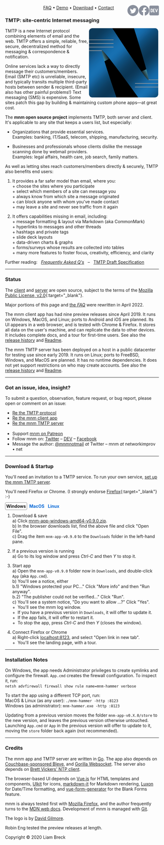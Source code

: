 <script src="//gc.zgo.at/count.js" async
        data-goatcounter="https://mnmnotmail.goatcounter.com/count"></script>

<div style="text-align:center">
   <a href="/"><img align="left" style="visibility:hidden; margin-top:-12px" src="logo-48-bleed-bright.png">
      <div style="visibility:hidden; float:left; margin-left:-0.75em; font-weight:bold; color:#888">m.n.m</div></a>
   <a href="https://dev.to/mnmnotmail"      ><img height="36" align="right" src="icon-dev-gray.svg"></a>
   <a href="https://facebook.com/mnmnotmail"><img height="36" align="right" src="icon-fb-gray-58.png"></a>
   <a href="https://twitter.com/mnmnotmail" ><img height="36" align="right" src="icon-tw-gray.svg"></a>
   <a href="/faq.html">FAQ</a> &bull;
   <a href="/demo.html">Demo</a> &bull;
   <a href="/#download--startup">Download</a> &bull;
   <a href="/#got-an-issue-idea-insight">Contact</a>
</div>

### TMTP: site-centric Internet messaging

<img width="300" hspace="2" style="max-width:45%" align="right" src="logo-400-bleed-dim.png">
<!--div style="margin:4em 2px 1.5em 22px; width:300px; max-width:45%; float:right; clear:both; text-align:center;">
   <a href="https://www.patreon.com/networkimprov" title="Support mnm on Patreon"
      style="border-radius:9999px; padding:0.6em 1em; background-color:#ff424d; color:#fff; text-decoration:none; white-space:nowrap;"
      ><img src="icon-pat-white-1080.png" height="16" style="margin-right:0.4em; vertical-align:-0.2em; height:1.1em">Become a patron</a>
</div-->

TMTP is a new Internet protocol combining elements of email and the web.
TMTP offers a simple, reliable, free, secure, decentralized method for messaging & correspondence & notification.

Online services lack a way to directly message their customers/members.
Email (SMTP etc) is unreliable, insecure, and typically transits multiple third-party hosts between sender & recipient.
(Email also has other painful problems!)
Text messaging (SMS) is expensive.
Some sites patch this gap by building & maintaining custom phone apps&mdash;at great cost.

The __mnm open source project__ implements TMTP, both server and client.
It's applicable to any site that keeps a users list, but especially:

- Organizations that provide essential services. \
Examples: banking, IT/SaaS, telecom, shipping, manufacturing, security.

- Businesses and professionals whose clients dislike the message scanning done by webmail providers. \
Examples: legal affairs, health care, job search, family matters.

As well as letting sites reach customers/members directly & securely, TMTP also benefits end users:

1. It provides a far safer model than email, where you:  
\+ choose the sites where you participate  
\+ select which members of a site can message you  
\+ always know from which site a message originated  
\+ can block anyone with whom you've made contact  
\+ may leave a site and never see traffic from it again  

2. It offers capabilities missing in email, including:  
\+ message formatting &amp; layout via Markdown (aka CommonMark)  
\+ hyperlinks to messages and other threads  
\+ hashtags and private tags  
\+ slide deck layouts  
\+ data-driven charts &amp; graphs  
\+ forms/surveys whose results are collected into tables  
\+ many more features to foster focus, creativity, efficiency, and clarity  

Further reading: &nbsp; [_Frequently Asked Q's_](faq.html) 
&nbsp; &ndash; &nbsp; [TMTP Draft Specification](https://github.com/networkimprov/mnm/blob/master/Protocol.md)

---
### Status

The [client](https://github.com/networkimprov/mnm-hammer) 
and [server](https://github.com/networkimprov/mnm) 
are open source, subject to the terms of the 
[Mozilla Public License, v2.0](http://mozilla.org/MPL/2.0/){:target="_blank"}.

Major portions of this page and [the _FAQ_](faq.html) were rewritten in April 2022.

The mnm client app has had nine preview releases since April 2019. 
It runs on Windows, MacOS, and Linux; ports to Android and iOS are planned. 
Its UI appears in a web browser, and is tested with Chrome & Firefox. 
It stores all data on the user's machine, and can replicate the data to other devices. 
It includes complete docs, and a tour for first-time users. 
See also the [release history](https://github.com/networkimprov/mnm-hammer/releases) 
and [Readme](https://github.com/networkimprov/mnm-hammer/blob/master/README.md). 

The mnm TMTP server has been deployed on a host in a public datacenter for testing use since early 2019. 
It runs on Linux; ports to FreeBSD, Windows, and MacOS are planned. 
It has no runtime dependencies. 
It does not yet support restrictions on who may create accounts. 
See also the [release history](https://github.com/networkimprov/mnm/releases) 
and [Readme](https://github.com/networkimprov/mnm/blob/master/README.md). 

---
### Got an issue, idea, insight?

To submit a question, observation, feature request, or bug report, please open or comment on an issue:

- [Re the TMTP protocol](https://github.com/networkimprov/mnm/issues)
- [Re the mnm client app](https://github.com/networkimprov/mnm-hammer/issues)
- [Re the mnm TMTP server](https://github.com/networkimprov/mnm/issues) \
  &nbsp;
- Support [mnm on Patreon](https://www.patreon.com/networkimprov)
- Follow mnm on: 
[Twitter](https://twitter.com/mnmnotmail) &ndash; 
[DEV](https://dev.to/mnmnotmail) &ndash; 
[Facebook](https://facebook.com/mnmnotmail)
- Message the author: [@mnmnotmail](https://twitter.com/mnmnotmail) _at_ Twitter &ndash; mnm _at_ networkimprov &bull; net

---
### Download & Startup

You'll need an invitation to a TMTP service. 
To run your own service, [set up the mnm TMTP server](https://github.com/networkimprov/mnm/blob/master/README.md#quick-start).

You'll need Firefox or Chrome. (I strongly endorse [Firefox](https://www.mozilla.org/en-US/firefox/){:target="_blank"} :-)

<style>
.tab {
   border: 1px solid transparent;
   border-radius: 4px;
   padding: 0.2em;
   cursor: pointer;
   color: #0366d6;
   font-weight: bold;
}
.tab:hover {
   text-decoration: underline;
}
.tab.shown {
   border-color: #888;
   cursor: default;
   color: inherit;
   text-decoration: none;
}
</style>
<script>
var gSelect = 'windows';
function selectTab(iSet) {
   if (iSet === gSelect)
      return;
   document.getElementById('select-'+ gSelect).style.display = 'none';
   document.getElementById('select-'+ iSet).style.display = 'block';
   document.getElementById('tab-'+ gSelect).classList.toggle('shown');
   document.getElementById('tab-'+ iSet).classList.toggle('shown');
   gSelect = iSet;
}
</script>
<span id="tab-windows" class="tab shown" onclick="selectTab('windows')">Windows</span>
<span id="tab-macos"   class="tab"       onclick="selectTab('macos')">MacOS</span>
<span id="tab-linux"   class="tab"       onclick="selectTab('linux')">Linux</span>

<div id="select-windows" style="display:block" markdown="1">

1. Download & save  
a) Click [mnm-app-windows-amd64-v0.9.0.zip](https://github.com/networkimprov/mnm-hammer/releases/download/v0.9.0/mnm-app-windows-amd64-v0.9.0.zip).  
b) In the browser downloads list, find the above file and click "Open File".  
c) Drag the item `mnm-app-v0.9.0` to the `Downloads` folder in the left-hand pane.

1. If a previous version is running  
a) Go to its log window and press _Ctrl-C_ and then _Y_ to stop it.

1. Start app  
a) Open the `mnm-app-v0.9.0` folder now in `Downloads`, and double-click `App` (aka `App.cmd`).  
b) You'll see a notice, either  
b.1) "Windows protected your PC..." Click "More info" and then "Run anyway".  
b.2) "The publisher could not be verified..." Click "Run".  
c) You'll see a system notice, "Do you want to allow ...?" Click "Yes".  
+&nbsp; You'll see the mnm log window.  
+&nbsp; If you have a previous version in `Downloads`, it will offer to update it.  
+&nbsp; If the app fails, it will offer to restart it.  
+&nbsp; To stop the app, press _Ctrl-C_ and then _Y_ (closes the window).

1. Connect Firefox or Chrome  
a) Right-click [localhost:8123](http://localhost:8123/), and select "Open link in new tab".  
+&nbsp; You'll see the landing page, with a tour.

</div><div id="select-macos" style="display:none" markdown="1">

1. Download & save  
Note: MacOS 11 will be supported beginning in Feb 2021.  
a) Click [mnm-app-macos-amd64-v0.9.0.tgz](https://github.com/networkimprov/mnm-hammer/releases/download/v0.9.0/mnm-app-macos-amd64-v0.9.0.tgz).  
b) In the browser downloads list, find the file above and click "Open File".

1. If a previous version is running  
a) Go to its log window and press _Ctrl-C_ to stop it, then close the window.

1. Start app  
a) Open the `mnm-app-v0.9.0` folder now in `Downloads`, Ctrl-click on `App`, and select "Open".  
b) You'll see a notice, "_App_ is a Unix application..." Click "Open" (if possible).  
c) For MacOS 10.15+ (Catalina), read "How to open an app that hasn't been notarized..." on [Apple Support](https://support.apple.com/en-us/HT202491){:target="_blank"}.  
+&nbsp; You'll see the mnm log window.  
+&nbsp; If you have a previous version in `Downloads`, it will offer to update it.  
+&nbsp; If the app fails, it will offer to restart it.  
+&nbsp; To stop the app, press _Ctrl-C_, then close the window.

1. Connect Firefox or Chrome  
a) Ctrl-click (or two-finger tap) [localhost:8123](http://localhost:8123/), and select "Open link in new tab".  
+&nbsp; You'll see the landing page, with a tour.

</div><div id="select-linux" style="display:none" markdown="1">

1. Download & save  
a) Click [mnm-app-linux-amd64-v0.9.0.tgz](https://github.com/networkimprov/mnm-hammer/releases/download/v0.9.0/mnm-app-linux-amd64-v0.9.0.tgz).  
b) Extract the downloaded file, e.g. `tar xzf mnm-app-linux-amd64-v0.9.0.tgz`

1. If a previous version is running  
a) Go to its log window and press _Ctrl-C_ to stop it.

1. Start app  
a) Open the extracted `mnm-app-v0.9.0` folder, and double-click `App`.  
+&nbsp; You'll see the mnm log window.  
+&nbsp; If you have a previous version in the parent folder, it will offer to update it.  
+&nbsp; If the app fails, it will offer to restart it.  
+&nbsp; To stop the app, press _Ctrl-C_ (closes the window).

1. Connect Firefox or Chrome  
a) Right-click [localhost:8123](http://localhost:8123/), and select "Open link in new tab".  
+&nbsp; You'll see the landing page, with a tour.

</div>

---
### Installation Notes

On Windows, the app needs Administrator privileges to create symlinks and configure the firewall. 
`App.cmd` creates the firewall configuration. To inspect it, run:  
`netsh advfirewall firewall show rule name=mnm-hammer verbose`

To start the app using a different TCP port, run:  
MacOS & Linux (as any user): `./mnm-hammer -http :8123`  
Windows (as administrator): `mnm-hammer.exe -http :8123`

Updating from a previous version moves the folder `mnm-app-v0.X.0/store` to the new version, 
and leaves the previous version otherwise untouched. 
Launching `App.cmd` or `App` in the previous version will offer to update to it, 
moving the `store` folder back again (not recommended).

---
### Credits

<p>The mnm app and TMTP server are written in
<a target="_blank" href="https://golang.org/">Go</a>.
The app also depends on
<a target="_blank" href="https://github.com/blevesearch/bleve">Couchbase-sponsored Bleve</a>, and
<a target="_blank" href="https://github.com/gorilla/websocket">Gorilla Websocket</a>.
The server also depends on
<a target="_blank" href="https://github.com/beevik/ntp">Brett Vickers' NTP client</a>.
</p>

<p>The browser-based UI depends on
<a target="_blank" href="https://vuejs.org/">Vue.js</a> for HTML templates and components,
<a target="_blank" href="https://getuikit.com/">UIkit</a> for icons,
<a target="_blank" href="https://github.com/markdown-it/markdown-it">markdown-it</a>
for Markdown rendering,
<a target="_blank" href="https://github.com/moment/luxon">Luxon</a> for Date/Time formatting, and
<a target="_blank" href="https://github.com/vue-generators/vue-form-generator">vue-form-generator</a>
for the Blank Forms feature.
</p>

<p>mnm is always tested first with
<a target="_blank" href="https://www.mozilla.org/">Mozilla Firefox</a>,
and the author frequently turns to the
<a target="_blank" href="https://developer.mozilla.org/">MDN web docs</a>.
Development of mnm is managed with
<a target="_blank" href="https://git-scm.com/">Git</a>.
</p>

<p>The logo is by
<a target="_blank" href="https://david-gilmore.com/portfolio/">David Gilmore</a>.
</p>

<p>Robin Eng tested the preview releases at length.
</p>

<p>Copyright &copy; 2020 Liam Breck</p>

